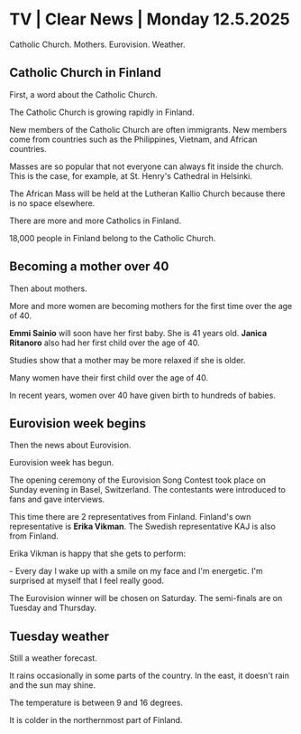 # TV \| Clear News \| Monday 12.5.2025

Catholic Church. Mothers. Eurovision. Weather.

## Catholic Church in Finland

First, a word about the Catholic Church.

The Catholic Church is growing rapidly in Finland.

New members of the Catholic Church are often immigrants. New members come from countries such as the Philippines, Vietnam, and African countries.

Masses are so popular that not everyone can always fit inside the church. This is the case, for example, at St. Henry's Cathedral in Helsinki.

The African Mass will be held at the Lutheran Kallio Church because there is no space elsewhere.

There are more and more Catholics in Finland.

18,000 people in Finland belong to the Catholic Church.

## Becoming a mother over 40

Then about mothers.

More and more women are becoming mothers for the first time over the age of 40.

**Emmi Sainio** will soon have her first baby. She is 41 years old. **Janica Ritanoro** also had her first child over the age of 40.

Studies show that a mother may be more relaxed if she is older.

Many women have their first child over the age of 40.

In recent years, women over 40 have given birth to hundreds of babies.

## Eurovision week begins

Then the news about Eurovision.

Eurovision week has begun.

The opening ceremony of the Eurovision Song Contest took place on Sunday evening in Basel, Switzerland. The contestants were introduced to fans and gave interviews.

This time there are 2 representatives from Finland. Finland's own representative is **Erika Vikman**. The Swedish representative KAJ is also from Finland.

Erika Vikman is happy that she gets to perform:

\- Every day I wake up with a smile on my face and I'm energetic. I'm surprised at myself that I feel really good.

The Eurovision winner will be chosen on Saturday. The semi-finals are on Tuesday and Thursday.

## Tuesday weather

Still a weather forecast.

It rains occasionally in some parts of the country. In the east, it doesn't rain and the sun may shine.

The temperature is between 9 and 16 degrees.

It is colder in the northernmost part of Finland.

